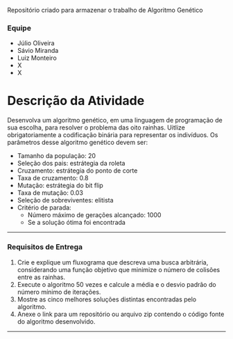 Repositório criado para armazenar o trabalho de Algoritmo Genético
### Equipe
- Júlio Oliveira
- Sávio Miranda
- Luiz Monteiro
- X
- X

# Descrição da Atividade
Desenvolva um algoritmo genético, em uma linguagem de programação de sua escolha, para resolver o problema das oito rainhas. Uitlize obrigatoriamente a codificação binária para representar os indivíduos. Os parâmetros desse algoritmo genético devem ser:
- Tamanho da população: 20
- Seleção dos pais: estrátegia da roleta
- Cruzamento: estrátegia do ponto de corte
- Taxa de cruzamento: 0.8
- Mutação: estrátegia do bit flip
- Taxa de mutação: 0.03
- Seleção de sobreviventes: elitista
- Critério de parada:
    - Número máximo de gerações alcançado: 1000
    - Se a solução ótima foi encontrada
***
### Requisitos de Entrega
1. Crie e explique um fluxograma que descreva uma busca arbitrária, considerando uma função objetivo que minimize o número de colisões entre as rainhas.
2. Execute o algoritmo 50 vezes e calcule a média e o desvio padrão do número mínimo de iterações.
3. Mostre as cinco melhores soluções distintas encontradas pelo algoritmo.
4. Anexe o link para um repositório ou arquivo zip contendo o código fonte do algoritmo desenvolvido.
***
